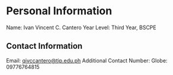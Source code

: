 # Personal Information
Name: Ivan Vincent C. Cantero
Year Level: Third Year, BSCPE
## Contact Information
Email: qivccantero@tip.edu.ph
Additional Contact Number:
Globe: 09776764815
